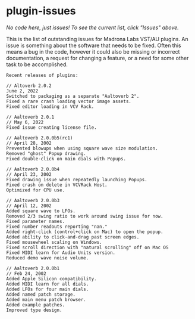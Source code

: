 # plugin-issues

*No code here, just issues! To see the current list, click "Issues" above.*

This is the list of outstanding issues for Madrona Labs VST/AU plugins.
An issue is something about the software that needs to be fixed. Often this means a bug in the code, however it could also be missing or incorrect documentation, a request for changing a feature, or a need for some other task to be accomplished.


```
Recent releases of plugins:

// Altoverb 2.0.2
June 2, 2022
Switched to packaging as a separate "Aaltoverb 2".
Fixed a rare crash loading vector image assets.
Fixed editor loading in VCV Rack.

// Aaltoverb 2.0.1
// May 6, 2022
Fixed issue creating license file.

// Aaltoverb 2.0.0b5(rc1)
// April 28, 2002
Prevented blowups when using square wave size modulation.
Removed "ghost" Popup drawing.
Fixed double-click on main dials with Popups.

// Aaltoverb 2.0.0b4 
// April 23, 2002
Fixed drawing issue when repeatedly launching Popups.
Fixed crash on delete in VCVRack Host.
Optimized for CPU use.

// Aaltoverb 2.0.0b3 
// April 12, 2002
Added square wave to LFOs.
Removed 2/3 swing ratio to work around swing issue for now.
Fixed parameter names.
Fixed number readouts reporting "nan."
Added right-click (control+click on Mac) to open the popup.
Added ability to click-and-drag past screen edges.
Fixed mousewheel scaling on Windows. 
Fixed scroll direction with "natural scrolling" off on Mac OS
Fixed MIDI learn for Audio Units version.
Reduced demo wave noise volume.

// Aaltoverb 2.0.0b1 
// Feb 24, 2002
Added Apple Silicon compatibility.
Added MIDI learn for all dials.
Added LFOs for four main dials.
Added named patch storage.
Added main menu patch browser.
Added example patches.
Improved type design.
```
